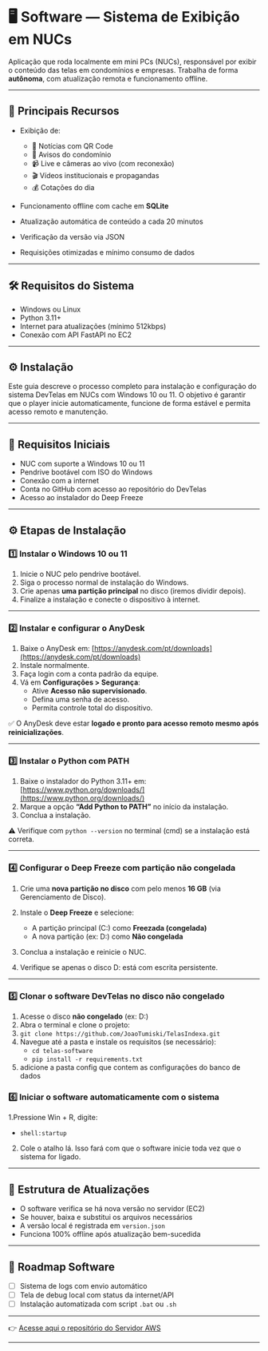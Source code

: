 # 🖥️  Software — Sistema de Exibição em NUCs

Aplicação que roda localmente em mini PCs (NUCs), responsável por exibir o conteúdo das telas em condomínios e empresas. Trabalha de forma **autônoma**, com atualização remota e funcionamento offline.

---

## 🧠 Principais Recursos

- Exibição de:
  - 📰 Notícias com QR Code 
  - 📢 Avisos do condomínio
  - 📹 Live e câmeras ao vivo (com reconexão)
  - 🎬 Vídeos institucionais e propagandas
  - 💰 Cotações do dia
    
- Funcionamento offline com cache em **SQLite**
- Atualização automática de conteúdo a cada 20 minutos
- Verificação da versão via JSON
- Requisições otimizadas e mínimo consumo de dados

---

## 🛠️ Requisitos do Sistema

- Windows ou Linux
- Python 3.11+
- Internet para atualizações (mínimo 512kbps)
- Conexão com API FastAPI no EC2

---

## ⚙️ Instalação

Este guia descreve o processo completo para instalação e configuração do sistema DevTelas em NUCs com Windows 10 ou 11. O objetivo é garantir que o player inicie automaticamente, funcione de forma estável e permita acesso remoto e manutenção.

---

## 🧰 Requisitos Iniciais

- NUC com suporte a Windows 10 ou 11
- Pendrive bootável com ISO do Windows
- Conexão com a internet
- Conta no GitHub com acesso ao repositório do DevTelas
- Acesso ao instalador do Deep Freeze

---

## ⚙️ Etapas de Instalação

### 1️⃣ Instalar o Windows 10 ou 11

1. Inicie o NUC pelo pendrive bootável.
2. Siga o processo normal de instalação do Windows.
3. Crie apenas **uma partição principal** no disco (iremos dividir depois).
4. Finalize a instalação e conecte o dispositivo à internet.

---

### 2️⃣ Instalar e configurar o AnyDesk

1. Baixe o AnyDesk em: [https://anydesk.com/pt/downloads](https://anydesk.com/pt/downloads)
2. Instale normalmente.
3. Faça login com a conta padrão da equipe.
4. Vá em **Configurações > Segurança**:
   - Ative **Acesso não supervisionado**.
   - Defina uma senha de acesso.
   - Permita controle total do dispositivo.

✅ O AnyDesk deve estar **logado e pronto para acesso remoto mesmo após reinicializações**.

---

### 3️⃣ Instalar o Python com PATH

1. Baixe o instalador do Python 3.11+ em: [https://www.python.org/downloads/](https://www.python.org/downloads/)
2. Marque a opção **“Add Python to PATH”** no início da instalação.
3. Conclua a instalação.

⚠️ Verifique com `python --version` no terminal (cmd) se a instalação está correta.

---

### 4️⃣ Configurar o Deep Freeze com partição não congelada

1. Crie uma **nova partição no disco** com pelo menos **16 GB** (via Gerenciamento de Disco).
2. Instale o **Deep Freeze** e selecione:
   - A partição principal (C:) como **Freezada (congelada)**
   - A nova partição (ex: D:) como **Não congelada**

3. Conclua a instalação e reinicie o NUC.
4. Verifique se apenas o disco D: está com escrita persistente.

---

### 5️⃣ Clonar o software DevTelas no disco não congelado

1. Acesse o disco **não congelado** (ex: D:)
2. Abra o terminal e clone o projeto:
3. `git clone https://github.com/JoaoTumiski/TelasIndexa.git`
4. Navegue até a pasta e instale os requisitos (se necessário):
   - `cd telas-software`
   - `pip install -r requirements.txt`
5. adicione a pasta config que contem as configurações do banco de dados

### 6️⃣ Iniciar o software automaticamente com o sistema

1.Pressione Win + R, digite:
- `shell:startup`
2. Cole o atalho lá. Isso fará com que o software inicie toda vez que o sistema for ligado.

  ---

## 🔄 Estrutura de Atualizações

- O software verifica se há nova versão no servidor (EC2)
- Se houver, baixa e substitui os arquivos necessários
- A versão local é registrada em `version.json`
- Funciona 100% offline após atualização bem-sucedida

---

## 🧭 Roadmap Software

- [ ] Sistema de logs com envio automático
- [ ] Tela de debug local com status da internet/API
- [ ] Instalação automatizada com script `.bat` ou `.sh`

---

👉 [Acesse aqui o repositório do Servidor AWS ](https://github.com/JoaoTumiski/ServerIndexa)

---
